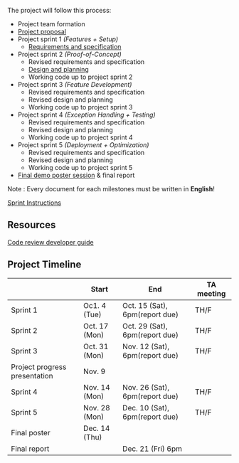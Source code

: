 The project will follow this process:

- Project team formation
- [Project proposal](projectproposal.md)
- Project sprint 1 _(Features + Setup)_
	- [Requirements and specification](project-requirements-and-specification.md)
- Project sprint 2 _(Proof-of-Concept)_
	- Revised requirements and specification
	- [Design and planning](design-and-planning.md)
	- Working code up to project sprint 2
- Project sprint 3 _(Feature Development)_
	- Revised requirements and specification
	- Revised design and planning
	- Working code up to project sprint 3
- Project sprint 4 _(Exception Handling + Testing)_
	- Revised requirements and specification
	- Revised design and planning
	- Working code up to project sprint 4
- Project sprint 5 _(Deployment + Optimization)_
	- Revised requirements and specification
	- Revised design and planning
	- Working code up to project sprint 5
- [Final demo poster session](postersession.md) & final report

Note : Every document for each milestones must be written in **English**!

[Sprint Instructions](sprint-instructions.md) 

## Resources
[Code review developer guide](https://google.github.io/eng-practices/review/)

## Project Timeline
| | Start | End | TA meeting |
|-|-------|-----|------------|
| Sprint 1 | Oc1. 4 (Tue)| Oct. 15 (Sat), 6pm(report due) | TH/F |
| Sprint 2 | Oct. 17 (Mon)| Oct. 29 (Sat), 6pm(report due) | TH/F |
| Sprint 3 | Oct. 31 (Mon)| Nov. 12 (Sat), 6pm(report due) | TH/F |
| Project progress presentation | Nov. 9 | | |
| Sprint 4 | Nov. 14 (Mon)| Nov. 26 (Sat), 6pm(report due) | TH/F |
| Sprint 5 | Nov. 28 (Mon)| Dec. 10 (Sat), 6pm(report due) | TH/F |
| Final poster | Dec. 14 (Thu) | | |
| Final report |  | Dec. 21 (Fri) 6pm | |
